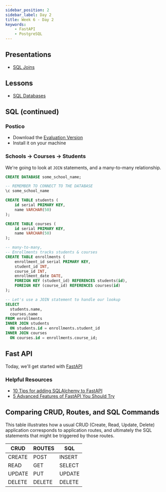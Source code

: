 ```yaml
---
sidebar_position: 2
sidebar_label: Day 2
title: Week 6 - Day 2
keywords:
    - FastAPI
    - PostgreSQL
---
```

<!-- markdownlint-disable no-inline-html -->

<!--
Implementing MVC in FastAPI:

FastAPI's route handlers essentially act as controllers
by accepting user requests and interacting with models as needed.
-->

## Presentations

- [SQL Joins](https://docs.google.com/presentation/d/17iyaNvewtzZUVR8y5qNj9C6nHBAaHtrb6zAeR4XRGuc/edit?usp=sharing)

## Lessons

- [SQL Databases](/docs/lessons/databases/sql/)

## SQL (continued)

### Postico

- Download the [Evaluation Version](https://eggerapps.at/postico2/buy.html)
- Install it on your machine

### Schools -> Courses -> Students

We're going to look at `JOIN` statements, and a many-to-many relationship.

```sql
CREATE DATABASE some_school_name;

-- REMEMBER TO CONNECT TO THE DATABASE
\c some_school_name

CREATE TABLE students (
    id serial PRIMARY KEY,
    name VARCHAR(50)
);

CREATE TABLE courses (
    id serial PRIMARY KEY,
    name VARCHAR(50)
);

-- many-to-many,
-- Enrollments tracks students & courses
CREATE TABLE enrollments (
    enrollment_id serial PRIMARY KEY,
    student_id INT,
    course_id INT,
    enrollment_date DATE,
    FOREIGN KEY (student_id) REFERENCES students(id),
    FOREIGN KEY (course_id) REFERENCES courses(id)
);

-- Let's use a JOIN statement to handle our lookup
SELECT
  students.name,
  courses.name
FROM enrollments
INNER JOIN students
  ON students.id = enrollments.student_id
INNER JOIN courses
  ON courses.id = enrollments.course_id;
```

## Fast API

Today, we'll get started with [FastAPI](https://fastapi.tiangolo.com/tutorial/first-steps/)

### Helpful Resources

- [10 Tips for adding SQLAlchemy to FastAPI](https://bitestreams.com/blog/fastapi-sqlalchemy/)
- [5 Advanced Features of FastAPI You Should Try](https://levelup.gitconnected.com/5-advance-features-of-fastapi-you-should-try-7c0ac7eebb3e)

## Comparing CRUD, Routes, and SQL Commands

This table illustrates how a usual CRUD (Create, Read, Update, Delete) application corresponds to application routes, and ultimately the SQL statements that might be triggered by those routes.

| CRUD   | ROUTES | SQL    |
| ------ | ------ | ------ |
| CREATE | POST   | INSERT |
| READ   | GET    | SELECT |
| UPDATE | PUT    | UPDATE |
| DELETE | DELETE | DELETE |
